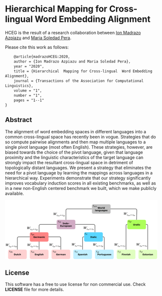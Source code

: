 # Hierarchical  Mapping for Cross-lingual  Word Embedding Alignment

HCEG is the result of a research collaboration between [Ion Madrazo Azpiazu](https://ionmadrazo.github.io/) and [Maria Soledad Pera](https://solepera.github.io/).

Please cite this work as follows:

```
    @article{madrazoHCEG:2020,
	author = {Ion Madrazo Azpiazu and Maria Soledad Pera},
	year = "2020",
	title = {Hierarchical  Mapping for Cross-lingual  Word Embedding Alignment},
	journal = {Transactions of the Association for Computational Linguistics},
	volume = "1",
	number = "1",
	pages = "1--1"
}
```
## Abstract
The alignment of word embedding spaces in different languages into a common cross-lingual space has recently been in vogue. Strategies that do so compute pairwise alignments and then map multiple languages to a single pivot language (most often English). These strategies, however, are biased towards the choice of the pivot language, given that language proximity and the linguistic characteristics of the target language can strongly impact the resultant cross-lingual space in detriment of topologically distant languages. We present a strategy that eliminates the need for a pivot language by learning the mappings across languages in a hierarchical way. Experiments demonstrate that our strategy significantly improves vocabulary induction scores in all existing benchmarks, as well as in a new non-English centered benchmark we built, which we make publicly available. 

![Example tree decription](https://github.com/ionmadrazo/HCEG/blob/master/LanguageTree.png)

## License

This software has a free to use license for non commercial use. Check **LICENSE** file for more details.

